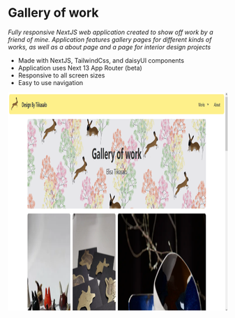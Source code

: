 # Gallery of work

*Fully responsive NextJS web application created to show off work by a friend of mine. Application features gallery pages for different kinds of works, as well as a about page and a page for interior design projects*

- Made with NextJS, TailwindCss, and daisyUI components
- Application uses Next 13 App Router (beta)
- Responsive to all screen sizes
- Easy to use navigation

<img alt="frontPageImage" src="/public/images/other/frontPageSs.png" height="500px">

